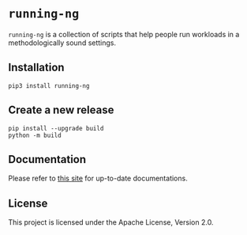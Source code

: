 # `running-ng`
`running-ng` is a collection of scripts that help people run workloads in a methodologically sound settings.

## Installation
`pip3 install running-ng`

## Create a new release
```console
pip install --upgrade build
python -m build
```

## Documentation
Please refer to [this site](https://anupli.github.io/running-ng/) for up-to-date documentations.

## License
This project is licensed under the Apache License, Version 2.0.
